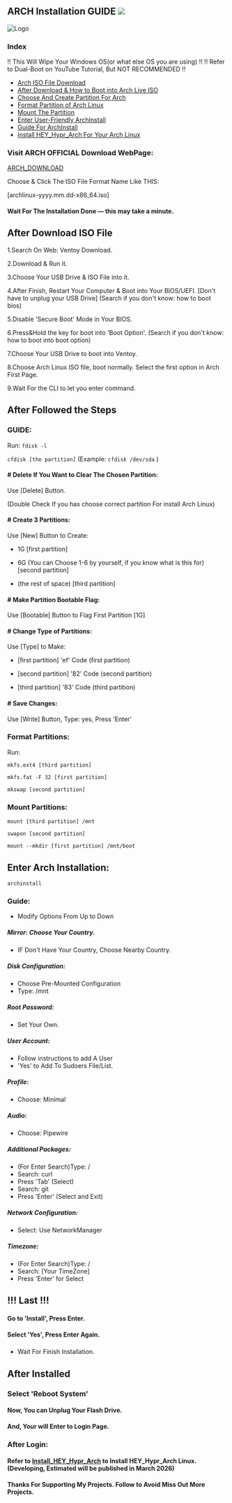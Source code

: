 ## ARCH Installation GUIDE <img src="https://img.shields.io/badge/Arch%20Linux-111111.svg?logo=archlinux"/>


![Logo](https://cdn0.iconfinder.com/data/icons/flat-round-system/512/archlinux-512.png)


### Index

‼️ This Will Wipe Your Windows OS(or what else OS you are using) ‼️
‼️ Refer to Dual-Boot on YouTube Tutorial, But NOT RECOMMENDED   ‼️

- [Arch ISO File Download](https://github.com/hey1me/ARCH_INSTALLATION/blob/main/README.md#visit-arch-official-download-webpage)
- [After Download & How to Boot into Arch Live ISO](https://github.com/hey1me/ARCH_INSTALLATION/blob/main/README.md#after-download)
- [Choose And Create Partition For Arch](https://github.com/hey1me/ARCH_INSTALLATION/blob/main/README.md#after-followed-the-steps)
- [Format Partition of Arch Linux](https://github.com/hey1me/ARCH_INSTALLATION/blob/main/README.md#format-partitions)
- [Mount The Partition](https://github.com/hey1me/ARCH_INSTALLATION/blob/main/README.md#mount-partitions)
- [Enter User-Friendly ArchInstall](https://github.com/hey1me/ARCH_INSTALLATION/blob/main/README.md#enter-arch-installation)
- [Guide For ArchInstall](https://github.com/hey1me/ARCH_INSTALLATION/blob/main/README.md#guide-1)
- [Install HEY_Hypr_Arch For Your Arch Linux](https://github.com/hey1me/ARCH_INSTALLATION/blob/main/README.md#after-installed)


### Visit ARCH OFFICIAL Download WebPage:
[ARCH_DOWNLOAD](https://geo.mirror.pkgbuild.com/iso/latest/)

Choose & Click The ISO File Format Name Like THIS:

[archlinux-yyyy.mm.dd-x86_64.iso]


#### Wait For The Installation Done — this may take a minute.


## After Download ISO File

1.Search On Web: Ventoy Download.

2.Download & Run it.

3.Choose Your USB Drive & ISO File into it.

4.After Finish, Restart Your Computer & Boot into Your BIOS/UEFI. [Don't have to unplug your USB Drive]
(Search if you don't know: how to boot bios)

5.Disable 'Secure Boot' Mode in Your BIOS.

6.Press&Hold the key for boot into 'Boot Option'.
(Search if you don't know: how to boot into boot option)

7.Choose Your USB Drive to boot into Ventoy.

8.Choose Arch Linux ISO file, boot normally. Select the first option in Arch First Page.

9.Wait For the CLI to let you enter command.


## After Followed the Steps

### GUIDE:
Run:
`fdisk -l`

`cfdisk [the partition]` (Example: `cfdisk /dev/sda` )

#### # Delete If You Want to Clear The Chosen Partition:

Use [Delete] Button.

(Double Check If you has choose correct partition For install Arch Linux)


#### # Create 3 Partitions:

Use [New] Button to Create:

- 1G  [first partition]

- 6G (You can Choose 1-6 by yourself, if you know what is this for)   [second partition]

- (the rest of space)   [third partition]


#### # Make Partition Bootable Flag:

Use [Bootable] Button to Flag First Partition [1G]


#### # Change Type of Partitions:

Use [Type] to Make:

- [first partition] 'ef' Code    (first partition)

- [second partition] '82' Code    (second partition)

- [third partition] '83' Code     (third partition)


#### # Save Changes:

Use [Write] Button, Type: yes, Press 'Enter'


### Format Partitions:

Run:

`mkfs.ext4 [third partition]`

`mkfs.fat -F 32 [first partition]`

`mkswap [second partition]`


### Mount Partitions:

`mount [third partition] /mnt`

`swapon [second partition]`

`mount --mkdir [first partition] /mnt/boot`


## Enter Arch Installation:

`archinstall`

### Guide:

- Modify Options From Up to Down

##### Mirror: Choose Your Country. 
- IF Don't Have Your Country, Choose Nearby Country.

##### Disk Configuration:
- Choose Pre-Mounted Configuration
- Type: /mnt

##### Root Password:
- Set Your Own.

##### User Account:
- Follow instructions to add A User
- 'Yes' to Add To Sudoers File/List.

##### Profile:
- Choose: Minimal

##### Audio:
- Choose: Pipewire

##### Additional Packages:
- (For Enter Search)Type: /
- Search: curl
- Press 'Tab' (Select)
- Search: git
- Press 'Enter' (Select and Exit)

##### Network Configuration:
- Select: Use NetworkManager

##### Timezone:
- (For Enter Search)Type: /
- Search: [Your TimeZone]
- Press 'Enter' for Select

## !!! Last !!!

#### Go to 'Install', Press Enter.

#### Select 'Yes', Press Enter Again.

### 
- Wait For Finish Installation.

## After Installed

### Select 'Reboot System'

#### Now, You can Unplug Your Flash Drive.

#### And, Your will Enter to Login Page.

### After Login:

#### Refer to [Install_HEY_Hypr_Arch](https://github.com/hey1me/HEY_HyprArch) to Install HEY_Hypr_Arch Linux. (Developing, Estimated will be published in March 2026)

#### Thanks For Supporting My Projects. Follow to Avoid Miss Out More Projects.
